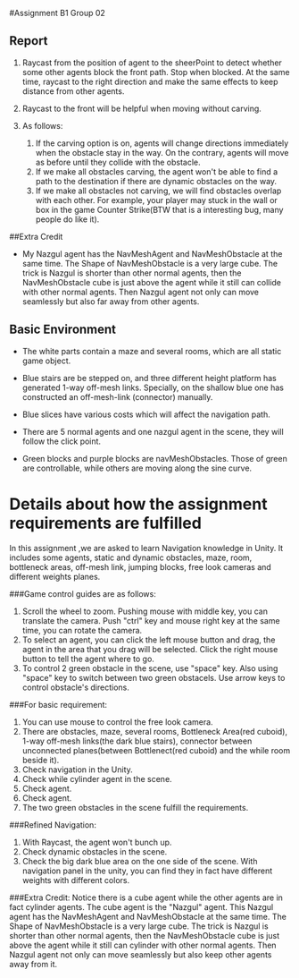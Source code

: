 #Assignment B1 Group 02

## Report

1. Raycast from the position of agent to the sheerPoint to detect whether some other agents block the front path. Stop when blocked. At the same time, raycast to the right direction and make the same effects to keep distance from other agents.

2. Raycast to the front will be helpful when moving without carving.

3. As follows:
	1.	If the carving option is on, agents will change directions immediately when the obstacle stay in the way. On the contrary, agents will move as before until they collide with the obstacle. 
	2. If we make all obstacles carving, the agent won't be able to find a path to the destination if there are dynamic obstacles on the way.
	3. If we make all obstacles not carving, we will find obstacles overlap with each other. For example, your player may stuck in the wall or box in the game Counter Strike(BTW that is a interesting bug, many people do like it).


##Extra Credit

* My Nazgul agent has the NavMeshAgent and NavMeshObstacle at the same time.  The Shape of NavMeshObstacle is a  very large cube. The trick is Nazgul is shorter than other normal agents, then the NavMeshObstacle cube is just above the agent while it still can collide with other normal agents. Then Nazgul agent not only can move seamlessly but  also far away from other agents.


## Basic Environment

* The white parts contain a maze and several rooms, which are all static game object.

* Blue stairs are be stepped on, and three different height platform has generated 1-way off-mesh links.  Specially, on the shallow blue one has constructed an off-mesh-link (connector) manually.

* Blue slices have various costs which will affect the navigation path.

* There are 5 normal agents and one nazgul agent in the scene, they will follow the click point.

* Green blocks and purple blocks are navMeshObstacles. Those of green are controllable, while others are moving along the sine curve.

# Details about how the assignment requirements are fulfilled
In this assignment ,we are asked to learn Navigation knowledge in Unity. It includes some agents, static and dynamic obstacles, maze, room, bottleneck areas, off-mesh link, jumping blocks, free look cameras and different weights planes.

###Game control guides are as follows:

1. Scroll the wheel to zoom. Pushing mouse with middle key, you can translate the camera. Push "ctrl" key and mouse right key at the same time, you can rotate the camera.
2. To select an agent, you can click the left mouse button and drag, the agent in the area that you drag will be selected. Click the right mouse button to tell the agent where to go.
3. To control 2 green obstacle in the scene, use "space" key. Also using "space" key to switch between two green obstacels. Use arrow keys to control obstacle's directions.

###For basic requirement:

1. You can use mouse to control the free look camera.
2. There are obstacles, maze, several rooms, Bottleneck Area(red cuboid), 1-way off-mesh links(the dark blue stairs), connector between unconnected planes(between Bottlenect(red cuboid) and the while room beside it).
3. Check navigation in the Unity.
4. Check while cylinder agent in the scene.
5. Check agent.
6. Check agent.
7. The two green obstacles in the scene fulfill the requirements.

###Refined Navigation:

1. With Raycast, the agent won't bunch up.
2. Check dynamic obstacles in the scene.
3. Check the big dark blue area on the one side of the scene. With navigation panel in the unity, you can find they in fact have different weights with different colors.

###Extra Credit:
Notice there is a cube agent while the other agents are in fact cylinder agents. The cube agent is the "Nazgul" agent. This Nazgul agent has the NavMeshAgent and NavMeshObstacle at the same time. The Shape of NavMeshObstacle is a very large cube. The trick is Nazgul is shorter than other normal agents, then the NavMeshObstacle cube is just above the agent while it still can cylinder with other normal agents. Then Nazgul agent not only can move seamlessly but also keep other agents away from it.